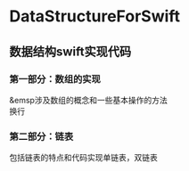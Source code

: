 # DataStructureForSwift

## 数据结构swift实现代码

### 第一部分：数组的实现

&emsp涉及数组的概念和一些基本操作的方法<br/>换行

### 第二部分：链表

包括链表的特点和代码实现单链表，双链表
